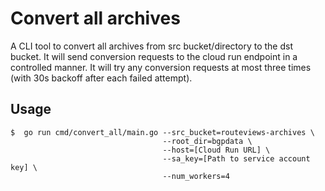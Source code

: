 # Convert all archives

A CLI tool to convert all archives from src bucket/directory to the dst bucket. It will send conversion requests to the cloud run endpoint in a controlled manner. It will try any conversion requests at most three times (with 30s backoff after each failed attempt).

## Usage
  ```shell
  $  go run cmd/convert_all/main.go --src_bucket=routeviews-archives \
                                    --root_dir=bgpdata \
                                    --host=[Cloud Run URL] \
                                    --sa_key=[Path to service account key] \
                                    --num_workers=4
  ```